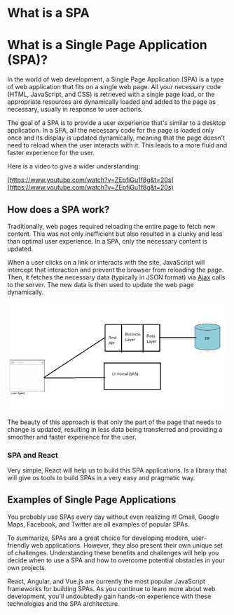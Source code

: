 # What is a SPA

# What is a Single Page Application (SPA)?

In the world of web development, a Single Page Application (SPA) is a type of web application that fits on a single web page. All your necessary code (HTML, JavaScript, and CSS) is retrieved with a single page load, or the appropriate resources are dynamically loaded and added to the page as necessary, usually in response to user actions.

The goal of a SPA is to provide a user experience that's similar to a desktop application. In a SPA, all the necessary code for the page is loaded only once and its display is updated dynamically, meaning that the page doesn't need to reload when the user interacts with it. This leads to a more fluid and faster experience for the user.

Here is a video to give a wider understanding:

[https://www.youtube.com/watch?v=ZEpfiGu1f8g&t=20s](https://www.youtube.com/watch?v=ZEpfiGu1f8g&t=20s)

## How does a SPA work?

Traditionally, web pages required reloading the entire page to fetch new content. This was not only inefficient but also resulted in a clunky and less than optimal user experience. In a SPA, only the necessary content is updated.

When a user clicks on a link or interacts with the site, JavaScript will intercept that interaction and prevent the browser from reloading the page. Then, it fetches the necessary data (typically in JSON format) via [Ajax](https://www.youtube.com/watch?v=3l13qGLTgNw) calls to the server. The new data is then used to update the web page dynamically.

![Untitled](./what-is-a-spa/untitled.png)

The beauty of this approach is that only the part of the page that needs to change is updated, resulting in less data being transferred and providing a smoother and faster experience for the user.

### SPA and React

Very simple, React will help us to build this SPA applications. Is a library that will give os tools to build SPAs in a very easy and pragmatic way.

## Examples of Single Page Applications

You probably use SPAs every day without even realizing it! Gmail, Google Maps, Facebook, and Twitter are all examples of popular SPAs.

To summarize, SPAs are a great choice for developing modern, user-friendly web applications. However, they also present their own unique set of challenges. Understanding these benefits and challenges will help you decide when to use a SPA and how to overcome potential obstacles in your own projects.

React, Angular, and Vue.js are currently the most popular JavaScript frameworks for building SPAs. As you continue to learn more about web development, you'll undoubtedly gain hands-on experience with these technologies and the SPA architecture.